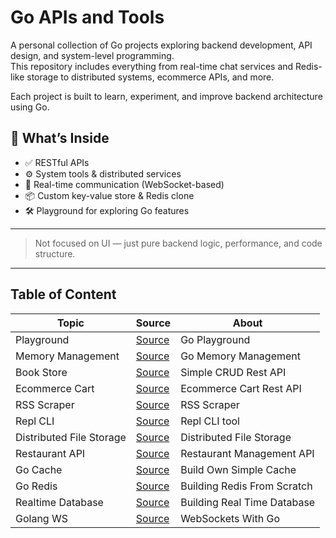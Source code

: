 # Go APIs and Tools

A personal collection of Go projects exploring backend development, API design, and system-level programming.  
This repository includes everything from real-time chat services and Redis-like storage to distributed systems, ecommerce APIs, and more.

Each project is built to learn, experiment, and improve backend architecture using Go.

## 🔧 What’s Inside

- ✅ RESTful APIs
- ⚙️ System tools & distributed services
- 💬 Real-time communication (WebSocket-based)
- 📦 Custom key-value store & Redis clone
- 🛠️ Playground for exploring Go features

---

> Not focused on UI — just pure backend logic, performance, and code structure.

---

## Table of Content

| Topic                    | Source                                | About                       |
| ------------------------ | ------------------------------------- | --------------------------- |
| Playground               | [Source](./playground/)               | Go Playground               |
| Memory Management        | [Source](./memory-management)         | Go Memory Management        |
| Book Store               | [Source](./book-store/)               | Simple CRUD Rest API        |
| Ecommerce Cart           | [Source](./ecommerce-cart/)           | Ecommerce Cart Rest API     |
| RSS Scraper              | [Source](./rss-scraper/)              | RSS Scraper                 |
| Repl CLI                 | [Source](./repl-cli/)                 | Repl CLI tool               |
| Distributed File Storage | [Source](./distributed-file-storage/) | Distributed File Storage    |
| Restaurant API           | [Source](./restaurant-api/)           | Restaurant Management API   |
| Go Cache                 | [Source](./go-cache/)                 | Build Own Simple Cache      |
| Go Redis                 | [Source](./redis-from-scratch/)       | Building Redis From Scratch |
| Realtime Database        | [Source](./realtime-database)         | Building Real Time Database |
| Golang WS                | [Source](./go-ws)                     | WebSockets With Go          |
